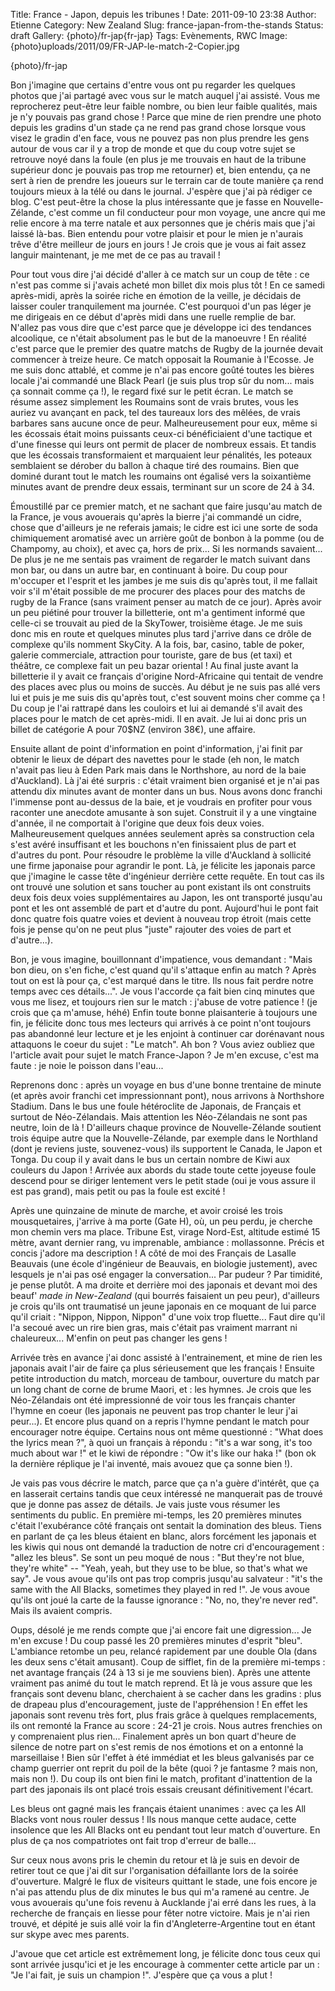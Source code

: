 Title: France - Japon, depuis les tribunes !
Date: 2011-09-10 23:38
Author: Etienne
Category: New Zealand
Slug: france-japan-from-the-stands
Status: draft
Gallery: {photo}/fr-jap{fr-jap}
Tags: Evènements, RWC
Image: {photo}uploads/2011/09/FR-JAP-le-match-2-Copier.jpg

{photo}/fr-jap

Bon j'imagine que certains d'entre vous ont pu regarder les quelques
photos que j'ai partagé avec vous sur le match auquel j'ai assisté. Vous
me reprocherez peut-être leur faible nombre, ou bien leur faible
qualités, mais je n'y pouvais pas grand chose ! Parce que mine de rien
prendre une photo depuis les gradins d'un stade ça ne rend pas grand
chose lorsque vous visez le gradin d'en face, vous ne pouvez pas non
plus prendre les gens autour de vous car il y a trop de monde et que du
coup votre sujet se retrouve noyé dans la foule (en plus je me trouvais
en haut de la tribune supérieur donc je pouvais pas trop me retourner)
et, bien entendu, ça ne sert à rien de prendre les joueurs sur le
terrain car de toute manière ça rend toujours mieux à la télé ou dans le
journal. J'espère que j'ai pà rédiger ce blog. C'est peut-être la chose
la plus intéressante que je fasse en Nouvelle-Zélande, c'est comme un
fil conducteur pour mon voyage, une ancre qui me relie encore à ma terre
natale et aux personnes que je chéris mais que j'ai laissé là-bas. Bien
entendu pour votre plaisir et pour le mien je n'aurais trêve d'être
meilleur de jours en jours ! Je crois que je vous ai fait assez languir
maintenant, je me met de ce pas au travail !

Pour tout vous dire j'ai décidé d'aller à ce match sur un coup de tête :
ce n'est pas comme si j'avais acheté mon billet dix mois plus tôt ! En
ce samedi après-midi, après la soirée riche en émotion de la veille, je
décidais de laisser couler tranquilement ma journée. C'est pourquoi d'un
pas léger je me dirigeais en ce début d'après midi dans une ruelle
remplie de bar. N'allez pas vous dire que c'est parce que je développe
ici des tendances alcoolique, ce n'était absolument pas le but de la
manoeuvre ! En réalité c'est parce que le premier des quatre matchs de
Rugby de la journée devait commencer à treize heure. Ce match opposait
la Roumanie à l'Ecosse. Je me suis donc attablé, et comme je n'ai pas
encore goûté toutes les bières locale j'ai commandé une Black Pearl (je
suis plus trop sûr du nom... mais ça sonnait comme ça !), le regard fixé
sur le petit écran. Le match se résume assez simplement les Roumains
sont de vrais brutes, vous les auriez vu avançant en pack, tel des
taureaux lors des mêlées, de vrais barbares sans aucune once de peur.
Malheureusement pour eux, même si les écossais était moins puissants
ceux-ci bénéficiaient d'une tactique et d'une finesse qui leurs ont
permit de placer de nombreux essais. Et tandis que les écossais
transformaient et marquaient leur pénalités, les poteaux semblaient se
dérober du ballon à chaque tiré des roumains. Bien que dominé durant
tout le match les roumains ont égalisé vers la soixantième minutes avant
de prendre deux essais, terminant sur un score de 24 à 34.

Émoustillé par ce premier match, et ne sachant que faire jusqu'au match
de la France, je vous avouerais qu'après la bierre j'ai commandé un
cidre, chose que d'ailleurs je ne referais jamais; le cidre est ici une
sorte de soda chimiquement aromatisé avec un arrière goût de bonbon à la
pomme (ou de Champomy, au choix), et avec ça, hors de prix... Si les
normands savaient... De plus je ne me sentais pas vraiment de regarder
le match suivant dans mon bar, ou dans un autre bar, en continuant à
boire. Du coup pour m'occuper et l'esprit et les jambes je me suis dis
qu'après tout, il me fallait voir s'il m'était possible de me procurer
des places pour des matchs de rugby de la France (sans vraiment penser
au match de ce jour). Après avoir un peu piétiné pour trouver la
billetterie, ont m'a gentiment informé que celle-ci se trouvait au pied
de la SkyTower, troisième étage. Je me suis donc mis en route et
quelques minutes plus tard j'arrive dans ce drôle de complexe qu'ils
nomment SkyCity. A la fois, bar, casino, table de poker, galerie
commerciale, attraction pour touriste, gare de bus (et taxi) et théâtre,
ce complexe fait un peu bazar oriental ! Au final juste avant la
billetterie il y avait ce français d'origine Nord-Africaine qui tentait
de vendre des places avec plus ou moins de succès. Au début je ne suis
pas allé vers lui et puis je me suis dis qu'après tout, c'est souvent
moins cher comme ça ! Du coup je l'ai rattrapé dans les couloirs et lui
ai demandé s'il avait des places pour le match de cet après-midi. Il en
avait. Je lui ai donc pris un billet de catégorie A pour 70\$NZ (environ
38€), une affaire.

Ensuite allant de point d'information en point d'information, j'ai finit
par obtenir le lieux de départ des navettes pour le stade (eh non, le
match n'avait pas lieu à Eden Park mais dans le Northshore, au nord de
la baie d'Auckland). Là j'ai été surpris : c'était vraiment bien
organisé et je n'ai pas attendu dix minutes avant de monter dans un bus.
Nous avons donc franchi l'immense pont au-dessus de la baie, et je
voudrais en profiter pour vous raconter une anecdote amusante à son
sujet. Construit il y a une vingtaine d'année, il ne comportait à
l'origine que deux fois deux voies. Malheureusement quelques années
seulement après sa construction cela s'est avéré insuffisant et les
bouchons n'en finissaient plus de part et d'autres du pont. Pour
résoudre le problème la ville d'Auckland à sollicité une firme japonaise
pour agrandir le pont. Là, je félicite les japonais parce que j'imagine
le casse tête d'ingénieur derrière cette requête. En tout cas ils ont
trouvé une solution et sans toucher au pont existant ils ont construits
deux fois deux voies supplémentaires au Japon, les ont transporté
jusqu'au pont et les ont assemblé de part et d'autre du pont.
Aujourd'hui le pont fait donc quatre fois quatre voies et devient à
nouveau trop étroit (mais cette fois je pense qu'on ne peut plus "juste"
rajouter des voies de part et d'autre...).

Bon, je vous imagine, bouillonnant d'impatience, vous demandant : "Mais
bon dieu, on s'en fiche, c'est quand qu'il s'attaque enfin au match ?
Après tout on est là pour ça, c'est marqué dans le titre. Ils nous fait
perdre notre temps avec ces détails...". Je vous l'accorde ça fait bien
cinq minutes que vous me lisez, et toujours rien sur le match : j'abuse
de votre patience ! (je crois que ça m'amuse, héhé) Enfin toute bonne
plaisanterie à toujours une fin, je félicite donc tous mes lecteurs qui
arrivés à ce point n'ont toujours pas abandonné leur lecture et je les
enjoint à continuer car dorénavant nous attaquons le coeur du sujet :
"Le match". Ah bon ? Vous aviez oubliez que l'article avait pour sujet
le match France-Japon ? Je m'en excuse, c'est ma faute : je noie le
poisson dans l'eau...

Reprenons donc : après un voyage en bus d'une bonne trentaine de minute
(et après avoir franchi cet impressionnant pont), nous arrivons à
Northshore Stadium. Dans le bus une foule hétéroclite de Japonais, de
Français et surtout de Néo-Zélandais. Mais attention les Néo-Zélandais
ne sont pas neutre, loin de là ! D'ailleurs chaque province de
Nouvelle-Zélande soutient trois équipe autre que la Nouvelle-Zélande,
par exemple dans le Northland (dont je reviens juste, souvenez-vous) ils
supportent le Canada, le Japon et Tonga. Du coup il y avait dans le bus
un certain nombre de Kiwi aux couleurs du Japon ! Arrivée aux abords du
stade toute cette joyeuse foule descend pour se diriger lentement vers
le petit stade (oui je vous assure il est pas grand), mais petit ou pas
la foule est excité !

Après une quinzaine de minute de marche, et avoir croisé les trois
mousquetaires, j'arrive à ma porte (Gate H), où, un peu perdu, je
cherche mon chemin vers ma place. Tribune Est, virage Nord-Est, altitude
estimé 15 mètre, avant dernier rang, vu imprenable, ambiance :
mollassonne. Précis et concis j'adore ma description ! A côté de moi des
Français de Lasalle Beauvais (une école d'ingénieur de Beauvais, en
biologie justement), avec lesquels je n'ai pas osé engager la
conversation... Par pudeur ? Par timidité, je pense plutôt. A ma droite
et derrière moi des japonais et devant moi des beauf' *made in
New-Zealand* (qui bourrés faisaient un peu peur), d'ailleurs je crois
qu'ils ont traumatisé un jeune japonais en ce moquant de lui parce qu'il
criait : "Nippon, Nippon, Nippon" d'une voix trop fluette... Faut dire
qu'il l'a secoué avec un rire bien gras, mais c'était pas vraiment
marrant ni chaleureux... M'enfin on peut pas changer les gens !

Arrivée très en avance j'ai donc assisté à l'entrainement, et mine de
rien les japonais avait l'air de faire ça plus sérieusement que les
français ! Ensuite petite introduction du match, morceau de tambour,
ouverture du match par un long chant de corne de brume Maori, et : les
hymnes. Je crois que les Néo-Zélandais ont été impressionné de voir tous
les français chanter l'hymne en coeur (les japonais ne peuvent pas trop
chanter le leur j'ai peur...). Et encore plus quand on a repris l'hymne
pendant le match pour encourager notre équipe. Certains nous ont même
questionné : "What does the lyrics mean ?", à quoi un français à répondu
: "it's a war song, it's too much about war !" et le kiwi de répondre :
"Ow it's like our haka !" (bon ok la dernière réplique je l'ai inventé,
mais avouez que ça sonne bien !).

Je vais pas vous décrire le match, parce que ça n'a guère d'intérêt, que
ça en lasserait certains tandis que ceux intéressé ne manquerait pas de
trouvé que je donne pas assez de détails. Je vais juste vous résumer les
sentiments du public. En première mi-temps, les 20 premières minutes
c'était l'exubérance côté français ont sentait la domination des bleus.
Tiens en parlant de ça les bleus étaient en blanc, alors forcément les
japonais et les kiwis qui nous ont demandé la traduction de notre cri
d'encouragement : "allez les bleus". Se sont un peu moqué de nous : "But
they're not blue, they're white" -- "Yeah, yeah, but they use to be
blue, so that's what we say". Je vous avoue qu'ils ont pas trop compris
jusqu'au salvateur : "it's the same with the All Blacks, sometimes they
played in red !". Je vous avoue qu'ils ont joué la carte de la fausse
ignorance : "No, no, they're never red". Mais ils avaient compris.

Oups, désolé je me rends compte que j'ai encore fait une digression...
Je m'en excuse ! Du coup passé les 20 premières minutes d'esprit "bleu".
L'ambiance retombe un peu, relancé rapidement par une double Ola (dans
les deux sens c'était amusant). Coup de sifflet, fin de la première
mi-temps : net avantage français (24 à 13 si je me souviens bien). Après
une attente vraiment pas animé du tout le match reprend. Et là je vous
assure que les français sont devenu blanc, cherchaient à se cacher dans
les gradins : plus de drapeau plus d'encouragement, juste de
l'appréhension ! En effet les japonais sont revenu très fort, plus frais
grâce à quelques remplacements, ils ont remonté la France au score :
24-21 je crois. Nous autres frenchies on y comprenaient plus rien...
Finalement après un bon quart d'heure de silence de notre part on s'est
remis de nos émotions et on a entonné la marseillaise ! Bien sûr l'effet
à été immédiat et les bleus galvanisés par ce champ guerrier ont reprit
du poil de la bête (quoi ? je fantasme ? mais non, mais non !). Du coup
ils ont bien fini le match, profitant d'inattention de la part des
japonais ils ont placé trois essais creusant définitivement l'écart.

Les bleus ont gagné mais les français étaient unanimes : avec ça les All
Blacks vont nous rouler dessus ! Ils nous manque cette audace, cette
insolence que les All Blacks ont eu pendant tout leur match d'ouverture.
En plus de ça nos compatriotes ont fait trop d'erreur de balle...

Sur ceux nous avons pris le chemin du retour et là je suis en devoir de
retirer tout ce que j'ai dit sur l'organisation défaillante lors de la
soirée d'ouverture. Malgré le flux de visiteurs quittant le stade, une
fois encore je n'ai pas attendu plus de dix minutes le bus qui m'a
ramené au centre. Je vous avouerais qu'une fois revenu à Aucklande j'ai
erré dans les rues, à la recherche de français en liesse pour fêter
notre victoire. Mais je n'ai rien trouvé, et dépité je suis allé voir la
fin d'Angleterre-Argentine tout en étant sur skype avec mes parents.

J'avoue que cet article est extrêmement long, je félicite donc tous ceux
qui sont arrivée jusqu'ici et je les encourage à commenter cette article
par un : "Je l'ai fait, je suis un champion !". J'espère que ça vous a
plut !
